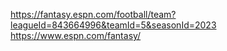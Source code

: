 
https://fantasy.espn.com/football/team?leagueId=843664996&teamId=5&seasonId=2023
https://www.espn.com/fantasy/


<!-- <iframe id="oneid-iframe" name="oneid-iframe" frameborder="0" title="Account" src="https://cdn.registerdisney.go.com/v4/bundle/web/ESPN-ONESITE.WEB/en-US?cssOverride=https%3A%2F%2Fsecure.espncdn.com%2Fcombiner%2Fc%3Fcss%3Ddisneyid%2Fcorev4.css%2Cdisneyid%2Ffantasyv4.css&amp;logLevel=INFO" style="z-index: 9999999;"></iframe> -->

<!-- <input class="input-InputPassword" type="password" autocomplete="current-password" autocorrect="off" spellcheck="false" tabindex="0" id="InputPassword" data-testid="InputPassword" placeholder="Password (case sensitive)" aria-invalid="false" aria-label="Password (case sensitive)" aria-required="true" required="" value=""> -->

<!-- <select class="dropdown__select" style="text-overflow: ellipsis; overflow: hidden; width: 163px;" name="1696462284882::1c080000::5ded76a9:9ab2:03e5:e5ec:9d609ecd34d9">

<option selected="" class="dropdown__option" data-url="#" data-param-value="2023|2" value="2023|2">2023 Regular Season</option><option class="dropdown__option" data-url="#" data-param-value="2022|3" value="2022|3">2022 Postseason</option><option class="dropdown__option" data-url="#" data-param-value="2022|2" value="2022|2">2022 Regular Season</option><option class="dropdown__option" data-url="#" data-param-value="2021|3" value="2021|3">2021 Postseason</option><option class="dropdown__option" data-url="#" data-param-value="2021|2" value="2021|2">2021 Regular Season</option><option class="dropdown__option" data-url="#" data-param-value="2020|3" value="2020|3">2020 Postseason</option><option class="dropdown__option" data-url="#" data-param-value="2020|2" value="2020|2">2020 Regular Season</option><option class="dropdown__option" data-url="#" data-param-value="2019|3" value="2019|3">2019 Postseason</option><option class="dropdown__option" data-url="#" data-param-value="2019|2" value="2019|2">2019 Regular Season</option><option class="dropdown__option" data-url="#" data-param-value="2018|3" value="2018|3">2018 Postseason</option><option class="dropdown__option" data-url="#" data-param-value="2018|2" value="2018|2">2018 Regular Season</option><option class="dropdown__option" data-url="#" data-param-value="2017|3" value="2017|3">2017 Postseason</option><option class="dropdown__option" data-url="#" data-param-value="2017|2" value="2017|2">2017 Regular Season</option><option class="dropdown__option" data-url="#" data-param-value="2016|3" value="2016|3">2016 Postseason</option><option class="dropdown__option" data-url="#" data-param-value="2016|2" value="2016|2">2016 Regular Season</option><option class="dropdown__option" data-url="#" data-param-value="2015|3" value="2015|3">2015 Postseason</option><option class="dropdown__option" data-url="#" data-param-value="2015|2" value="2015|2">2015 Regular Season</option><option class="dropdown__option" data-url="#" data-param-value="2014|3" value="2014|3">2014 Postseason</option><option class="dropdown__option" data-url="#" data-param-value="2014|2" value="2014|2">2014 Regular Season</option><option class="dropdown__option" data-url="#" data-param-value="2013|3" value="2013|3">2013 Postseason</option><option class="dropdown__option" data-url="#" data-param-value="2013|2" value="2013|2">2013 Regular Season</option><option class="dropdown__option" data-url="#" data-param-value="2012|3" value="2012|3">2012 Postseason</option><option class="dropdown__option" data-url="#" data-param-value="2012|2" value="2012|2">2012 Regular Season</option><option class="dropdown__option" data-url="#" data-param-value="2011|3" value="2011|3">2011 Postseason</option><option class="dropdown__option" data-url="#" data-param-value="2011|2" value="2011|2">2011 Regular Season</option><option class="dropdown__option" data-url="#" data-param-value="2010|3" value="2010|3">2010 Postseason</option><option class="dropdown__option" data-url="#" data-param-value="2010|2" value="2010|2">2010 Regular Season</option><option class="dropdown__option" data-url="#" data-param-value="2009|3" value="2009|3">2009 Postseason</option><option class="dropdown__option" data-url="#" data-param-value="2009|2" value="2009|2">2009 Regular Season</option><option class="dropdown__option" data-url="#" data-param-value="2008|3" value="2008|3">2008 Postseason</option><option class="dropdown__option" data-url="#" data-param-value="2008|2" value="2008|2">2008 Regular Season</option><option class="dropdown__option" data-url="#" data-param-value="2007|3" value="2007|3">2007 Postseason</option><option class="dropdown__option" data-url="#" data-param-value="2007|2" value="2007|2">2007 Regular Season</option><option class="dropdown__option" data-url="#" data-param-value="2006|3" value="2006|3">2006 Postseason</option><option class="dropdown__option" data-url="#" data-param-value="2006|2" value="2006|2">2006 Regular Season</option><option class="dropdown__option" data-url="#" data-param-value="2005|3" value="2005|3">2005 Postseason</option><option class="dropdown__option" data-url="#" data-param-value="2005|2" value="2005|2">2005 Regular Season</option><option class="dropdown__option" data-url="#" data-param-value="2004|3" value="2004|3">2004 Postseason</option><option class="dropdown__option" data-url="#" data-param-value="2004|2" value="2004|2">2004 Regular Season</option>

</select> -->